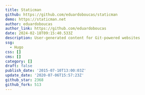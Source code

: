 ```yaml
---
title: Staticman
github: https://github.com/eduardoboucas/staticman
demo: https://staticman.net
author: eduardoboucas
author_link: https://github.com/eduardoboucas
date: 2024-02-18T09:15:40.533Z
description: User-generated content for Git-powered websites
ssg:
  - Hugo
css: []
cms: []
category: []
draft: false
publish_date: '2015-07-10T13:00:03Z'
update_date: '2020-07-06T15:57:23Z'
github_star: 2368
github_fork: 513
---
```

